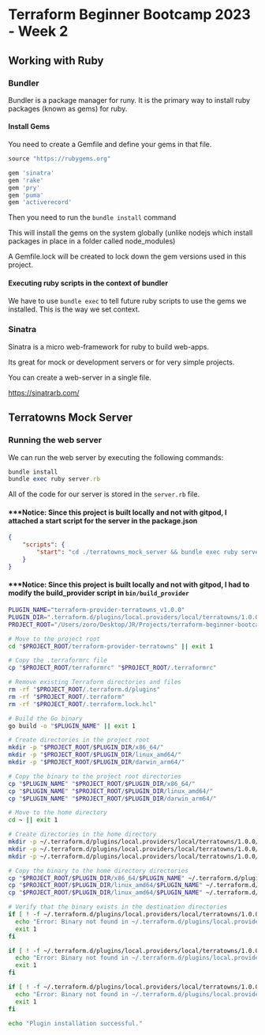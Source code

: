 # Terraform Beginner Bootcamp 2023 - Week 2

## Working with Ruby

### Bundler

Bundler is a package manager for runy.
It is the primary way to install ruby packages (known as gems) for ruby.

#### Install Gems

You need to create a Gemfile and define your gems in that file.

```rb
source "https://rubygems.org"

gem 'sinatra'
gem 'rake'
gem 'pry'
gem 'puma'
gem 'activerecord'
```

Then you need to run the `bundle install` command

This will install the gems on the system globally (unlike nodejs which install packages in place in a folder called node_modules)

A Gemfile.lock will be created to lock down the gem versions used in this project.

#### Executing ruby scripts in the context of bundler

We have to use `bundle exec` to tell future ruby scripts to use the gems we installed. This is the way we set context.

### Sinatra

Sinatra is a micro web-framework for ruby to build web-apps.

Its great for mock or development servers or for very simple projects.

You can create a web-server in a single file.

https://sinatrarb.com/

## Terratowns Mock Server

### Running the web server

We can run the web server by executing the following commands:

```rb
bundle install
bundle exec ruby server.rb
```

All of the code for our server is stored in the `server.rb` file.

#### \*\*\*Notice: Since this project is built locally and not with gitpod, I attached a start script for the server in the package.json

```json
{
	"scripts": {
		"start": "cd ./terratowns_mock_server && bundle exec ruby server.rb"
	}
}
```

#### \*\*\*Notice: Since this project is built locally and not with gitpod, I had to modify the build_provider script in `bin/build_provider`

```sh
PLUGIN_NAME="terraform-provider-terratowns_v1.0.0"
PLUGIN_DIR=".terraform.d/plugins/local.providers/local/terratowns/1.0.0"
PROJECT_ROOT="/Users/zoro/Desktop/JR/Projects/terraform-beginner-bootcamp-2023"

# Move to the project root
cd "$PROJECT_ROOT/terraform-provider-terratowns" || exit 1

# Copy the .terraformrc file
cp "$PROJECT_ROOT/terraformrc" "$PROJECT_ROOT/.terraformrc"

# Remove existing Terraform directories and files
rm -rf "$PROJECT_ROOT/.terraform.d/plugins"
rm -rf "$PROJECT_ROOT/.terraform"
rm -rf "$PROJECT_ROOT/.terraform.lock.hcl"

# Build the Go binary
go build -o "$PLUGIN_NAME" || exit 1

# Create directories in the project root
mkdir -p "$PROJECT_ROOT/$PLUGIN_DIR/x86_64/"
mkdir -p "$PROJECT_ROOT/$PLUGIN_DIR/linux_amd64/"
mkdir -p "$PROJECT_ROOT/$PLUGIN_DIR/darwin_arm64/"

# Copy the binary to the project root directories
cp "$PLUGIN_NAME" "$PROJECT_ROOT/$PLUGIN_DIR/x86_64/"
cp "$PLUGIN_NAME" "$PROJECT_ROOT/$PLUGIN_DIR/linux_amd64/"
cp "$PLUGIN_NAME" "$PROJECT_ROOT/$PLUGIN_DIR/darwin_arm64/"

# Move to the home directory
cd ~ || exit 1

# Create directories in the home directory
mkdir -p ~/.terraform.d/plugins/local.providers/local/terratowns/1.0.0/x86_64/
mkdir -p ~/.terraform.d/plugins/local.providers/local/terratowns/1.0.0/linux_amd64/
mkdir -p ~/.terraform.d/plugins/local.providers/local/terratowns/1.0.0/darwin_arm64/

# Copy the binary to the home directory directories
cp "$PROJECT_ROOT/$PLUGIN_DIR/x86_64/$PLUGIN_NAME" ~/.terraform.d/plugins/local.providers/local/terratowns/1.0.0/x86_64/
cp "$PROJECT_ROOT/$PLUGIN_DIR/linux_amd64/$PLUGIN_NAME" ~/.terraform.d/plugins/local.providers/local/terratowns/1.0.0/linux_amd64/
cp "$PROJECT_ROOT/$PLUGIN_DIR/linux_amd64/$PLUGIN_NAME" ~/.terraform.d/plugins/local.providers/local/terratowns/1.0.0/darwin_arm64/

# Verify that the binary exists in the destination directories
if [ ! -f ~/.terraform.d/plugins/local.providers/local/terratowns/1.0.0/x86_64/"$PLUGIN_NAME" ]; then
  echo "Error: Binary not found in ~/.terraform.d/plugins/local.providers/local/terratowns/1.0.0/x86_64/"
  exit 1
fi

if [ ! -f ~/.terraform.d/plugins/local.providers/local/terratowns/1.0.0/linux_amd64/"$PLUGIN_NAME" ]; then
  echo "Error: Binary not found in ~/.terraform.d/plugins/local.providers/local/terratowns/1.0.0/linux_amd64/"
  exit 1
fi

if [ ! -f ~/.terraform.d/plugins/local.providers/local/terratowns/1.0.0/linux_amd64/"$PLUGIN_NAME" ]; then
  echo "Error: Binary not found in ~/.terraform.d/plugins/local.providers/local/terratowns/1.0.0/darwin_arm64/"
  exit 1
fi

echo "Plugin installation successful."

```
